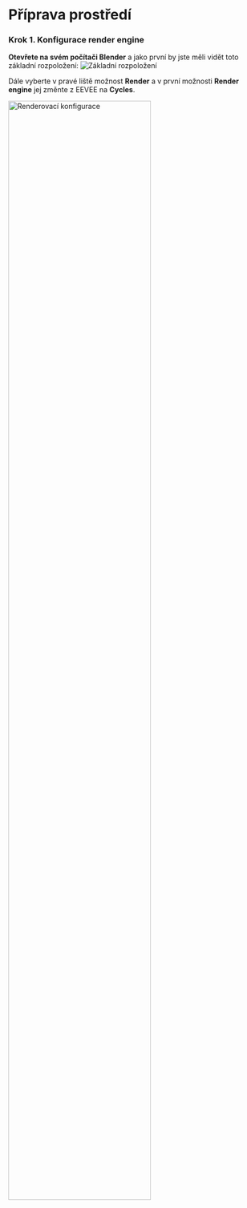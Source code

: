 # Příprava prostředí
### Krok 1. Konfigurace render engine
**Otevřete na svém počítači Blender** a jako první by jste měli vidět toto základní rozpoložení:
![Základní rozpoložení](https://github.com/user-attachments/assets/1beefad8-bfb7-4aa6-8723-c254f48c9007)

Dále vyberte v pravé liště možnost **Render** a v první možnosti 
**Render engine** jej změnte z EEVEE na **Cycles**.

<img
  src="https://github.com/user-attachments/assets/ac61b7ed-f462-429e-81e8-172bc7a10fe2"
  alt="Renderovací konfigurace"
  width="75%"
  align="middle"
/>
